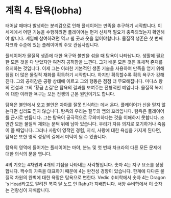 # 계획 4. 탐욕(lobha)

태어날 때마다 발생하는 분리감으로 인해 플레이어는 만족을 추구하기 시작합니다. 이 세계에서 어떤 기능을 수행하려면 플레이어는 먼저 신체적 필요가 충족되었는지 확인해야 합니다. 게임에 참여하려면 먹고 쉴 곳과 옷을 입어야합니다. 물질적 생존은 첫 번째 차크라 수준에 있는 플레이어의 주요 관심사입니다.

플레이어가 물질적 생존에 대한 욕구와 불만을 섞을 때 탐욕이 나타납니다. 생활에 필요한 모든 것을 다 받았지만 여전히 공허함을 느낀다. 그가 배운 모든 것은 육체적 존재를 유지하는 것입니다. 이제 그는 이러한 기본적인 생존 기술을 사용하여 만족을 얻기 위해 점점 더 많은 물질적 재화를 획득하기 시작합니다. 하지만 획득할수록 획득 욕구가 강해진다. 그의 공허감은 공황 상태에 이르고 그의 행동은 점점 더 무모해집니다. 미다스 왕의 전설과 그의 '황금 손길'은 탐욕의 결과를 보여주는 전형적인 예입니다. 물질적 복지에 대한 이러한 욕구는 모든 전쟁의 근본 원인이기도 합니다.

탐욕은 불안에서 오고 불안은 자아를 잘못 인식하는 데서 온다. 플레이어가 신을 믿지 않는다면 섭리도 믿지 않습니다. 탐욕의 우리는 질투의 뱀의 꼬리입니다. 탐욕은 플레이어를 근시로 만듭니다. 그는 탐욕이 궁극적으로 무의미하다는 것을 이해하지 못합니다. 조만간 모든 물질적 재화는 문턱 뒤에 남아 있습니다. 우리가 자유 의지로 포기하거나 죽음이 올 때입니다. 그러나 사람이 영적인 경험, 지식, 사랑에 대한 욕심을 가지게 된다면, 탐욕은 또한 영적 성장의 길에서 미덕이 될 수 있습니다.

탐욕의 영역에 들어가는 플레이어는 마야, 분노 및 첫 번째 차크라의 다른 모든 문제에 대한 의식의 문을 엽니다.

4의 기호는 4차원과 4개의 기점을 나타내는 사각형입니다. 숫자 4는 지구 요소를 상징합니다. 짝수의 가족을 대표하기 때문에 4는 완전성 경향이 있습니다. 한계에 다다른 물질적 차원의 완벽에 대한 욕망은 탐욕으로 변한다. Vedic 수비학에서 숫자 4는 Dragon 's Head라고도 알려진 북쪽 달 노드 인 Rahu가 지배합니다. 서양 수비학에서 이 숫자는 천왕성이 지배합니다.
